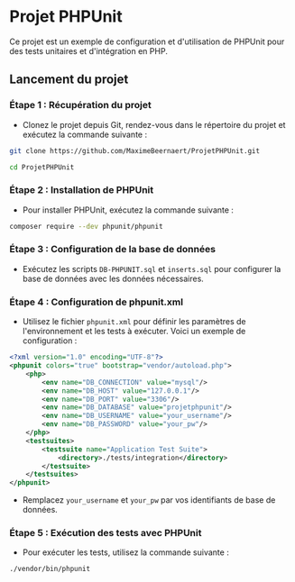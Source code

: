 # Projet PHPUnit

Ce projet est un exemple de configuration et d'utilisation de PHPUnit pour des tests unitaires et d'intégration en PHP.

## Lancement du projet


### Étape 1 : Récupération du projet

- Clonez le projet depuis Git, rendez-vous dans le répertoire du projet et exécutez la commande suivante :

```bash
git clone https://github.com/MaximeBeernaert/ProjetPHPUnit.git
```

``` bash
cd ProjetPHPUnit
```


### Étape 2 : Installation de PHPUnit

- Pour installer PHPUnit, exécutez la commande suivante :

```bash
composer require --dev phpunit/phpunit
```


### Étape 3 : Configuration de la base de données

- Exécutez les scripts `DB-PHPUNIT.sql` et `inserts.sql` pour configurer la base de données avec les données nécessaires.


### Étape 4 : Configuration de phpunit.xml

- Utilisez le fichier `phpunit.xml` pour définir les paramètres de l'environnement et les tests à exécuter. Voici un exemple de configuration :

```xml
<?xml version="1.0" encoding="UTF-8"?>
<phpunit colors="true" bootstrap="vendor/autoload.php">
    <php>
        <env name="DB_CONNECTION" value="mysql"/>
        <env name="DB_HOST" value="127.0.0.1"/>
        <env name="DB_PORT" value="3306"/>
        <env name="DB_DATABASE" value="projetphpunit"/>
        <env name="DB_USERNAME" value="your_username"/>
        <env name="DB_PASSWORD" value="your_pw"/>
    </php>
    <testsuites>
        <testsuite name="Application Test Suite">
            <directory>./tests/integration</directory>
        </testsuite>
    </testsuites>
</phpunit>
```

- Remplacez `your_username` et `your_pw` par vos identifiants de base de données.


### Étape 5 : Exécution des tests avec PHPUnit

- Pour exécuter les tests, utilisez la commande suivante :

```bash
./vendor/bin/phpunit
```


